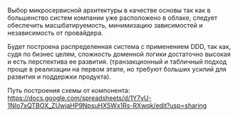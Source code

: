 Выбор микросервисной архитектуры в качестве основы так как в большенство систем компании уже расположено в облаке, следует обеспечить масшбатируемость, минимизацию зависимостей и независимость от провайдера.

Будет построена распределенная система с применением DDD, так как, судя по бизнес целям, сложность доменной логики достаточно высокая и есть перспектива ее развития. (транзакционный и табличный подход проще в реализации на первом этапе, но требуют больших усилий для развития и поддержки продукта).


Путь построения схемы от компонента:
https://docs.google.com/spreadsheets/d/1Y7vU-1NIo7xQTBOX_ZUwjaHP9NpsuHX5Wx1Rs-RXwqk/edit?usp=sharing